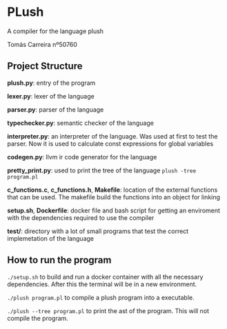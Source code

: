 # PLush

A compiler for the language plush

Tomás Carreira nº50760

## Project Structure

**plush.py**: entry of the program

**lexer.py**: lexer of the language

**parser.py**: parser of the language

**typechecker.py**: semantic checker of the language

**interpreter.py**: an interpreter of the language. Was used at first to test the parser. Now it is used to calculate const expressions for global variables

**codegen.py**: llvm ir code generator for the language

**pretty_print.py**: used to print the tree of the language `plush -tree program.pl`

**c_functions.c**, **c_functions.h**,  **Makefile**: location of the external functions that can be used. The makefile build the functions into an object for linking

**setup.sh**, **Dockerfile**: docker file and bash script for getting an enviroment with the dependencies required to use the compiler

**test/**: directory with a lot of small programs that test the correct implemetation of the language

## How to run the program

`./setup.sh` to build and run a docker container with all the necessary dependencies. After this the terminal will be in a new environment.

`./plush program.pl` to compile a plush program into a executable.

`./plush --tree program.pl` to print the ast of the program. This will not compile the program.
